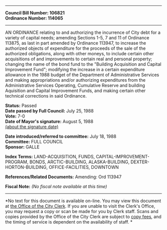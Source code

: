 * * * * *  
  
**Council Bill Number: [](#h0)[](#h2)106821**   
**Ordinance Number: 114065**  
  
* * * * *  
  
AN ORDINANCE relating to and authorizing the incurrence of City debt for a variety of capital needs; amending Sections 1-5, 7 and 11 of Ordinance 113875, as last in part amended by Ordinance 113947, to increase the authorized objects of expenditure for the proceeds of the sale of the authorized obligations, along with other moneys, to include certain other acquisitions of and improvements to certain real and personal property; changing the name of the bond fund to the "Building Acquisition and Capital Improvement Fund"; modifying the increase in a certain expenditure allowance in the 1988 budget of the Department of Administrative Services and making appropriations and/or authorizing expenditures from the Administrative Services Operating, Cumulative Reserve and building Aquisition and Capital Improvement Funds, and making certain other technical corrections in said Ordinance.  
  
**Status:** Passed   
**Date passed by Full Council:** July 25, 1988   
**Vote:** 7-0   
**Date of Mayor's signature:** August 5, 1988   
[(about the signature date)](/~public/approvaldate.htm)   
  
  
**Date introduced/referred to committee:** July 18, 1988   
**Committee:** FULL COUNCIL   
**Sponsor:** GALLE   
  
**Index Terms:** LAND-ACQUISITION, FUNDS, CAPITAL-IMPROVEMENT-PROGRAM, BONDS, ARCTIC-BUILDING, ALASKA-BUILDING, DEXTER-HORTON-BUILDING, OFFICE-FACILITIES, DOWNTOWN  
  
**References/Related Documents:** Amending: Ord 113947  
  
**Fiscal Note:** *(No fiscal note available at this time)*  
  
* * * * *  
  
*No text for this document is available on-line. You may view this document at [the Office of the City Clerk](http://www.seattle.gov/leg/clerk/contactUs.htm). If you are unable to visit the Clerk's Office, you may request a copy or scan be made for you by Clerk staff. Scans and copies provided by the Office of the City Clerk are subject to [copy fees](http://clerk.seattle.gov/~public/clerkfees.htm), and the timing of service is dependent on the availability of staff. *  
  
  
